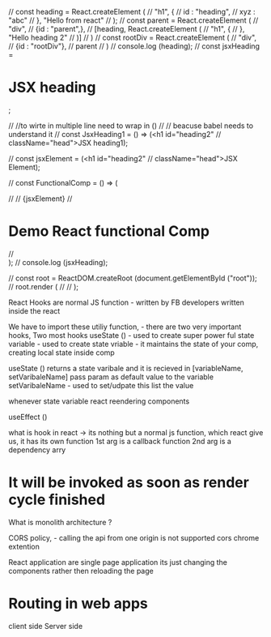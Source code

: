
// const heading = React.createElement (
//     "h1", {
//         id : "heading",
//         xyz : "abc"
//     }, "Hello from react"
// );
// const parent = React.createElement (
//     "div",
//     {id : "parent",},
//     [heading, React.createElement (
//         "h1", {
//         }, "Hello heading 2"
//     )]
// )
// const rootDiv = React.createElement (
//     "div",
//     {id : "rootDiv"},
//     parent
// )
// console.log (heading);
// const jsxHeading = <h1 id="heading" className="head">JSX heading</h1>;

// //to wirte in multiple line need to wrap in ()
// // beacuse babel needs to understand it
// const JsxHeading1 = () =>  (<h1 id="heading2" 
// className="head">JSX heading1</h1>);

// const jsxElement =  (<h1 id="heading2" 
// className="head">JSX Element</h1>);

// const FunctionalComp = () => (<div>
//     <JsxHeading1></JsxHeading1>
//     {jsxElement}
//     <h1>Demo React functional Comp</h1>
// </div>);
// console.log (jsxHeading);

// const root =  ReactDOM.createRoot (document.getElementById ("root"));
// root.render (
//     <FunctionalComp></FunctionalComp>
// );


React Hooks are normal JS function - written by FB developers written inside the react

We have to import these utiliy function, - there are two very important hooks,
Two most hooks
useState () - used to create super power ful state variable - used to create state vriable - it maintains the state of your comp, creating local state inside comp

useState () returns a state varibale and it is recieved in [variableName, setVaribaleName]
pass param as default value to the variable
setVaribaleName - used to set/udpate this list the value

whenever state variable react reendering components

useEffect ()

what is hook in react -> its nothing but a normal js function, which react give us, it has its own function
 1st arg is a callback function 
 2nd arg is a dependency arry

It will be invoked as soon as render cycle finished
=====

What is monolith architecture ?

CORS policy, - calling the api from one origin is not supported 
cors chrome extention


React application are single page application 
its just changing the components rather then reloading the page

# Routing in web apps
client side 
Server side



